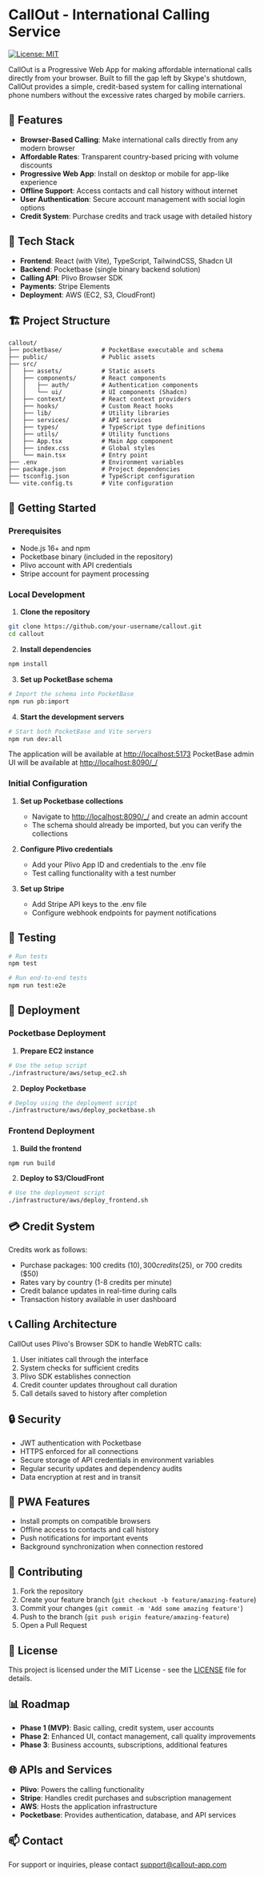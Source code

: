 # CallOut - International Calling Service

[![License: MIT](https://img.shields.io/badge/License-MIT-blue.svg)](https://opensource.org/licenses/MIT)

CallOut is a Progressive Web App for making affordable international calls directly from your browser. Built to fill the gap left by Skype's shutdown, CallOut provides a simple, credit-based system for calling international phone numbers without the excessive rates charged by mobile carriers.

## 🌟 Features

- **Browser-Based Calling**: Make international calls directly from any modern browser
- **Affordable Rates**: Transparent country-based pricing with volume discounts
- **Progressive Web App**: Install on desktop or mobile for app-like experience
- **Offline Support**: Access contacts and call history without internet
- **User Authentication**: Secure account management with social login options
- **Credit System**: Purchase credits and track usage with detailed history

## 🚀 Tech Stack

- **Frontend**: React (with Vite), TypeScript, TailwindCSS, Shadcn UI
- **Backend**: Pocketbase (single binary backend solution)
- **Calling API**: Plivo Browser SDK
- **Payments**: Stripe Elements
- **Deployment**: AWS (EC2, S3, CloudFront)

## 🏗️ Project Structure

```
callout/
├── pocketbase/           # PocketBase executable and schema
├── public/               # Public assets
├── src/
│   ├── assets/           # Static assets
│   ├── components/       # React components
│   │   ├── auth/         # Authentication components
│   │   └── ui/           # UI components (Shadcn)
│   ├── context/          # React context providers
│   ├── hooks/            # Custom React hooks
│   ├── lib/              # Utility libraries
│   ├── services/         # API services
│   ├── types/            # TypeScript type definitions
│   ├── utils/            # Utility functions
│   ├── App.tsx           # Main App component
│   ├── index.css         # Global styles
│   └── main.tsx          # Entry point
├── .env                  # Environment variables
├── package.json          # Project dependencies
├── tsconfig.json         # TypeScript configuration
└── vite.config.ts        # Vite configuration
```

## 🚦 Getting Started

### Prerequisites

- Node.js 16+ and npm
- Pocketbase binary (included in the repository)
- Plivo account with API credentials
- Stripe account for payment processing

### Local Development

1. **Clone the repository**

```bash
git clone https://github.com/your-username/callout.git
cd callout
```

2. **Install dependencies**

```bash
npm install
```

3. **Set up PocketBase schema**

```bash
# Import the schema into PocketBase
npm run pb:import
```

4. **Start the development servers**

```bash
# Start both PocketBase and Vite servers
npm run dev:all
```

The application will be available at <http://localhost:5173>
PocketBase admin UI will be available at <http://localhost:8090/_/>

### Initial Configuration

1. **Set up Pocketbase collections**

   - Navigate to <http://localhost:8090/_/> and create an admin account
   - The schema should already be imported, but you can verify the collections

2. **Configure Plivo credentials**

   - Add your Plivo App ID and credentials to the .env file
   - Test calling functionality with a test number

3. **Set up Stripe**

   - Add Stripe API keys to the .env file
   - Configure webhook endpoints for payment notifications

## 🧪 Testing

```bash
# Run tests
npm test

# Run end-to-end tests
npm run test:e2e
```

## 🚢 Deployment

### Pocketbase Deployment

1. **Prepare EC2 instance**

```bash
# Use the setup script
./infrastructure/aws/setup_ec2.sh
```

2. **Deploy Pocketbase**

```bash
# Deploy using the deployment script
./infrastructure/aws/deploy_pocketbase.sh
```

### Frontend Deployment

1. **Build the frontend**

```bash
npm run build
```

2. **Deploy to S3/CloudFront**

```bash
# Use the deployment script
./infrastructure/aws/deploy_frontend.sh
```

## 💳 Credit System

Credits work as follows:

- Purchase packages: 100 credits ($10), 300 credits ($25), or 700 credits ($50)
- Rates vary by country (1-8 credits per minute)
- Credit balance updates in real-time during calls
- Transaction history available in user dashboard

## 📞 Calling Architecture

CallOut uses Plivo's Browser SDK to handle WebRTC calls:

1. User initiates call through the interface
2. System checks for sufficient credits
3. Plivo SDK establishes connection
4. Credit counter updates throughout call duration
5. Call details saved to history after completion

## 🔒 Security

- JWT authentication with Pocketbase
- HTTPS enforced for all connections
- Secure storage of API credentials in environment variables
- Regular security updates and dependency audits
- Data encryption at rest and in transit

## 📱 PWA Features

- Install prompts on compatible browsers
- Offline access to contacts and call history
- Push notifications for important events
- Background synchronization when connection restored

## 🤝 Contributing

1. Fork the repository
2. Create your feature branch (`git checkout -b feature/amazing-feature`)
3. Commit your changes (`git commit -m 'Add some amazing feature'`)
4. Push to the branch (`git push origin feature/amazing-feature`)
5. Open a Pull Request

## 📄 License

This project is licensed under the MIT License - see the [LICENSE](LICENSE) file for details.

## 📊 Roadmap

- **Phase 1 (MVP)**: Basic calling, credit system, user accounts
- **Phase 2**: Enhanced UI, contact management, call quality improvements
- **Phase 3**: Business accounts, subscriptions, additional features

## 🌐 APIs and Services

- **Plivo**: Powers the calling functionality
- **Stripe**: Handles credit purchases and subscription management
- **AWS**: Hosts the application infrastructure
- **Pocketbase**: Provides authentication, database, and API services

## 📫 Contact

For support or inquiries, please contact <support@callout-app.com>
